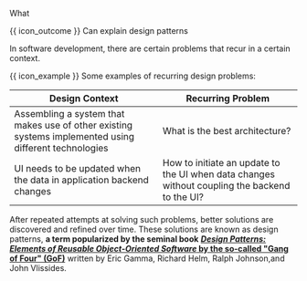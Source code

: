 <span id="title">What</span>

<span id="prereqs"></span>

<span id="outcomes">{{ icon_outcome }} Can explain design patterns</span>

<div id="body">


<box type="definition" seamless>
<include src="../../../common/definitions.md#def-design-pattern" />
</box>

In software development, there are certain problems that recur in a certain context.

<box>

{{ icon_example }} Some examples of recurring design problems:

| Design Context  | Recurring Problem
| --------------- | -----------------
| Assembling a system that makes use of other existing systems implemented using different technologies | What is the best architecture?
| UI needs to be updated when the data in application backend changes | How to initiate an update to the UI when data changes without coupling the backend to the UI? 

</box>

After repeated attempts at solving such problems, better solutions are discovered and refined over time. These solutions are known as design patterns, **a term popularized by the seminal book** [**_Design Patterns: Elements of Reusable Object-Oriented Software_ by the so-called "Gang of Four" (GoF)**](https://en.wikipedia.org/wiki/Design_Patterns) written by Eric Gamma, Richard Helm, Ralph Johnson,and John Vlissides.


</div>

<div id="extras">

<include src="exercises.md" />

</div>